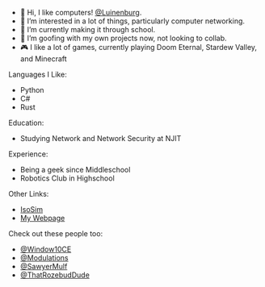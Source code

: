 - 👋 Hi, I like computers! [@Luinenburg](https://github.com/Luinenburg).
- 👀 I’m interested in a lot of things, particularly computer networking.
- 🌱 I’m currently making it through school.
- 💞️ I’m goofing with my own projects now, not looking to collab.
- 🎮 I like a lot of games, currently playing Doom Eternal, Stardew Valley, and Minecraft

Languages I Like:
- Python
- C#
- Rust

Education:
- Studying Network and Network Security at NJIT

Experience:
- Being a geek since Middleschool
- Robotics Club in Highschool

Other Links:
- [IsoSim](https://isosim.neocities.org/)
- [My Webpage](https://luinenburg.neocities.org/)


Check out these people too:
- [@Window10CE](https://github.com/Windows10CE)
- [@Modulations](https://github.com/Modulations)
- [@SawyerMulf](https://github.com/SawyerMulf)
- [@ThatRozebudDude](https://github.com/ThatRozebudDude)
